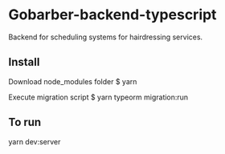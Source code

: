 # Gobarber-backend-typescript
Backend for scheduling systems for hairdressing services.

## Install 
Download node_modules folder
$ yarn

Execute migration script
$ yarn typeorm migration:run

## To run
yarn dev:server
